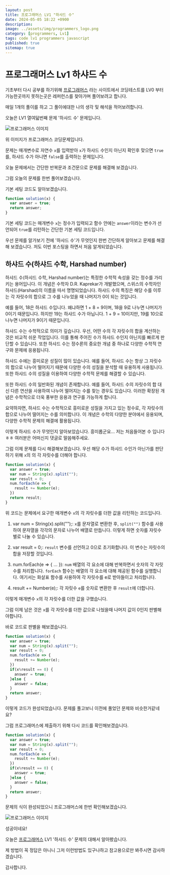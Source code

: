 ```yaml
---
layout: post
title: 프로그래머스 LV1 "하샤드 수"
date: 2024-05-05 18:22 +0900
description: 
image: ../assets/img/programmers_logo.png
category: [programmers, Lv1]
tags: code lv1 programmers javascript
published: true
sitemap: true
---
```


# 프로그래머스 Lv1 하샤드 수

  기초부터 다시 공부를 하기위해 [프로그래머스](https://programmers.co.kr/) 라는 사이트에서
  코딩테스트를 LV0 부터 가능한곳까지 못하는곳은 레퍼런스를 찾아가며 풀어보려고 합니다.
  
  매일 1개의 풀이를 하고 그 풀이에대한 나의 생각 및 해석을 적어보려합니다.

  오늘은 LV1 열여덟번째 문제 '하샤드 수' 문제입니다.

  ![프로그래머스 이미지](/assets/img/하샤드수_01.jpg)

  위 이미지가 프로그래머스 코딩문제입니다.
  
  문제는 매개변수로 자연수 `x`를 입력받아 `x`가 하샤드 수인지 아닌지 확인후 맞으면 `true`를, 하샤드 수가 아니면 `false`를 출력하는 문제입니다.

  오늘 문제에서는 간단한 반복문과 조건문으로 문제를 해결해 보겠습니다.

  그럼 오늘의 문제를 한번 풀어보겠습니다.

  기본 세팅 코드도 알아보겠습니다.

```javascript
function solution(x) {
  var answer = true;
  return answer;
}
```

기본 세팅 코드는 매개변수 `x`는 정수가 입력되고 함수 안에는 `answer`이라는 변수가 선언되어 `true`를 리턴하는 간단한 기본 세팅 코드입니다.

우선 문제를 알가보기 전에 '하샤드 수'가 무엇인지 한번 간단하게 알아보고 문제를 해결해 보겠습니다. 저도 이번 포스팅을 하면서 처음 알게되었습니다.

## 하샤드 수(하샤드 수학, Harshad number)

하샤드 수(하샤드 수학, Harshad number)는 특정한 수학적 속성을 갖는 정수를 가리키는 용어입니다. 이 개념은 수학자 D.R. Kaprekar가 개발했으며, 스위스의 수학자인 하샤드(Harshad)의 이름을 따서 명명되었습니다. 하샤드 수의 특징은 해당 수를 이루는 각 자릿수의 합으로 그 수를 나누었을 때 나머지가 0이 되는 것입니다.

예를 들어, 18은 하샤드 수입니다. 왜냐하면 1 + 8 = 9이며, 18을 9로 나누면 나머지가 0이기 때문입니다. 하지만 19는 하샤드 수가 아닙니다. 1 + 9 = 10이지만, 19를 10으로 나누면 나머지가 9이기 때문입니다.

하샤드 수는 수학적으로 의미가 깊습니다. 우선, 어떤 수의 각 자릿수의 합을 계산하는 것은 비교적 쉬운 작업입니다. 이를 통해 주어진 수가 하샤드 수인지 아닌지를 빠르게 판단할 수 있습니다. 또한 하샤드 수는 정수론의 중요한 개념 중 하나로 다양한 수학적 연구와 문제에 응용됩니다.

하샤드 수에는 흥미로운 성질이 많이 있습니다. 예를 들어, 하샤드 수는 항상 그 자릿수의 합으로 나누어 떨어지기 때문에 다양한 수의 성질을 분석할 때 유용하게 사용됩니다. 또한 하샤드 수의 성질을 이용하여 다양한 수학적 문제를 해결할 수 있습니다.

또한 하샤드 수의 일반화된 개념이 존재합니다. 예를 들어, 하샤드 수의 자릿수의 합 대신 다른 연산을 사용하여 나누어 떨어지는 수를 찾는 경우도 있습니다. 이러한 확장된 개념은 수학적으로 더욱 풍부한 응용과 연구를 가능하게 합니다.

요약하자면, 하샤드 수는 수학적으로 흥미로운 성질을 가지고 있는 정수로, 각 자릿수의 합으로 나누어 떨어지는 수를 의미합니다. 이 개념은 수학의 다양한 분야에서 응용되며, 다양한 수학적 문제의 해결에 활용됩니다.

이렇게 하샤드 수가 무엇인지 알아보았습니다. 흥미롭군요... 저는 처음들어본 수 입니다ㅎㅎ 여러분은 어떠신지 댓글로 말씀해주세요.

그럼 이제 문제를 다시 해결해보겠습니다. 우선 해당 수가 하샤드 수인가 아닌가를 판단하기 위해 `x`의 의 각 자릿수를 더해야 합니다.

```javascript
function solution(x) {
  var answer = true;
  var num = String(x).split("");
  var result = 0;
  num.forEach(e => {
    result += Number(e);
  })
  return result;
}
```

위 코드는 문제에서 요구한 매개변수 `x`의 각 자릿수를 더한 값을 리턴하는 코드입니다.

1. var num = String(x).split("");: `x`를 문자열로 변환한 후, `split("")` 함수를 사용하여 문자열을 각각의 문자로 나누어 배열로 만듭니다. 이렇게 하면 숫자를 자릿수 별로 나눌 수 있습니다.

2. var result = 0;: `result` 변수를 선언하고 0으로 초기화합니다. 이 변수는 자릿수의 합을 저장할 것입니다.

3. num.forEach(e => { ... }): `num` 배열의 각 요소에 대해 반복하면서 숫자의 각 자릿수를 처리합니다. `forEach` 함수는 배열의 각 요소에 대해 제공된 함수를 실행합니다. 여기서는 화살표 함수를 사용하여 각 자릿수를 e로 받아들이고 처리합니다.

4. result += Number(e);: 각 자릿수 `e`를 숫자로 변환한 후 `result`에 더합니다.

이렇게 매개변수 `x`의 각 자릿수를 더한 값을 구했습니다.

그럼 이제 남은 것은 `x`를 각 자릿수를 더한 값으로 나눴을때 나머지 값이 0인지 판별해야합니다.

바로 코드로 판별을 해보겠습니다.

```javascript
function solution(x) {
  var answer = true;
  var num = String(x).split("");
  var result = 0;
  num.forEach(e => {
    result += Number(e);
  })
  if(x%result == 0) {
    answer = true;
  }else {
    answer = false;
  }
  return answer;
}
```

이렇게 코드가 완성되었습니다. 문제를 풀고보니 이전에 풀었던 문제와 비슷한거같네요?

그럼 프로그래머스에 제출하기 위해 다시 코드를 확인해보겠습니다.

```javascript
function solution(x) {
  var answer = true;
  var num = String(x).split("");
  var result = 0;
  num.forEach(e => {
    result += Number(e);
  })
  if(x%result == 0) {
    answer = true;
  }else {
    answer = false;
  }
  return answer;
}
```

문제의 식이 완성되었으니 프로그래머스에 한번 확인해보겠습니다.

![프로그래머스 이미지](/assets/img/하샤드수_02.jpg)

성공이네요!

오늘은 [프로그래머스](https://programmers.co.kr/) LV1 '하샤드 수' 문제의 대해서 알아봤습니다.

제 방법이 꼭 정답은 아니니 그저 이런방법도 있구나하고 참고용으로만 봐주시면 감사하겠습니다.

감사합니다.